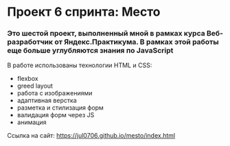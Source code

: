 # Проект 6 спринта: Место

### Это шестой проект, выполненный мной в рамках курса Веб-разработчик от Яндекс.Практикума. В рамках этой работы еще больше углубляются знания по JavaScript

В работе использованы технологии HTML и CSS:
 * flexbox
 * greed layout
 * работа с изображениями
 * адаптивная верстка
 * разметка и стилизация форм
 * валидация форм через JS
 * анимация

 Ссылка на сайт: https://jul0706.github.io/mesto/index.html
